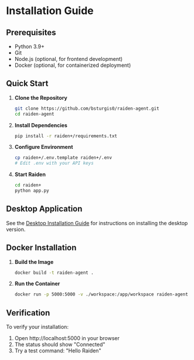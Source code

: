 # Installation Guide

## Prerequisites

- Python 3.9+
- Git
- Node.js (optional, for frontend development)
- Docker (optional, for containerized deployment)

## Quick Start

1. **Clone the Repository**
   ```bash
   git clone https://github.com/bsturgis0/raiden-agent.git
   cd raiden-agent
   ```

2. **Install Dependencies**
   ```bash
   pip install -r raiden+/requirements.txt
   ```

3. **Configure Environment**
   ```bash
   cp raiden+/.env.template raiden+/.env
   # Edit .env with your API keys
   ```

4. **Start Raiden**
   ```bash
   cd raiden+
   python app.py
   ```

## Desktop Application

See the [Desktop Installation Guide](desktop-installation.md) for instructions on installing the desktop version.

## Docker Installation

1. **Build the Image**
   ```bash
   docker build -t raiden-agent .
   ```

2. **Run the Container**
   ```bash
   docker run -p 5000:5000 -v ./workspace:/app/workspace raiden-agent
   ```

## Verification

To verify your installation:

1. Open http://localhost:5000 in your browser
2. The status should show "Connected"
3. Try a test command: "Hello Raiden"
